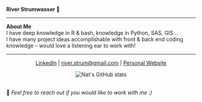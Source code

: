 **River Strumwasser 👾**

---

**About Me**<br>
I have deep knowledge in R & bash, knowledge in Python, SAS, GIS...<br>
I have many project ideas accomplishable with front & back end coding knowledge – would love a listening ear to work with!

---
<p align="center">
  <a href="https://linkedin.com/in/riverstrum">LinkedIn</a> |
  <a href="mailto:river.strum@gmail.com">river.strum@gmail.com</a> |
  <a href="https://riverstrum.com">Personal Website</a>
</p>

<p align="center">
  <img src="https://github-readme-stats.vercel.app/api?username=nat-168&show_icons=true&theme=default" alt="Nat's GitHub stats" />
</p>
<br>
💌 <em>Feel free to reach out if you would like to work with me :)</em>
